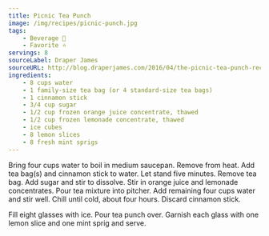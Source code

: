```yaml
---
title: Picnic Tea Punch 
image: /img/recipes/picnic-punch.jpg
tags:
    - Beverage 🧉
    - Favorite ⭐
servings: 8
sourceLabel: Draper James
sourceURL: http://blog.draperjames.com/2016/04/the-picnic-tea-punch-recipe-from-the-picnic-cafe/
ingredients:
    - 8 cups water
    - 1 family-size tea bag (or 4 standard-size tea bags)
    - 1 cinnamon stick
    - 3/4 cup sugar
    - 1/2 cup frozen orange juice concentrate, thawed
    - 1/2 cup frozen lemonade concentrate, thawed
    - ice cubes
    - 8 lemon slices
    - 8 fresh mint sprigs
---
```


Bring four cups water to boil in medium saucepan. Remove from heat. Add tea bag(s) and cinnamon stick to water. Let stand five minutes. Remove tea bag. Add sugar and stir to dissolve. Stir in orange juice and lemonade concentrates. Pour tea mixture into pitcher. Add remaining four cups water and stir well. Chill until cold, about four hours. Discard cinnamon stick.

Fill eight glasses with ice. Pour tea punch over. Garnish each glass with one lemon slice and one mint sprig and serve.